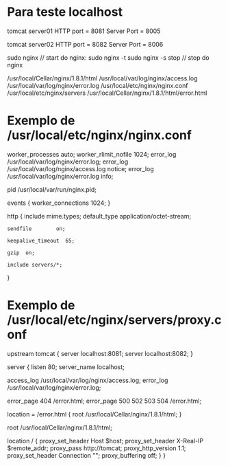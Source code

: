 # Para teste localhost

tomcat server01
HTTP port = 8081
Server Port = 8005

tomcat server02
HTTP port = 8082
Server Port = 8006

sudo nginx // start do nginx:
sudo nginx -t
sudo nginx -s stop // stop do nginx

/usr/local/Cellar/nginx/1.8.1/html
/usr/local/var/log/nginx/access.log
/usr/local/var/log/nginx/error.log
/usr/local/etc/nginx/nginx.conf
/usr/local/etc/nginx/servers
/usr/local/Cellar/nginx/1.8.1/html/error.html

# Exemplo de /usr/local/etc/nginx/nginx.conf
worker_processes  auto;
worker_rlimit_nofile 1024;
error_log  /usr/local/var/log/nginx/error.log;
error_log  /usr/local/var/log/nginx/access.log  notice;
error_log  /usr/local/var/log/nginx/error.log  info;

pid        /usr/local/var/run/nginx.pid;

events {
    worker_connections  1024;
}


http {
    include       mime.types;
    default_type  application/octet-stream;

    sendfile        on;

    keepalive_timeout  65;

    gzip  on;

    include servers/*;
}


# Exemplo de /usr/local/etc/nginx/servers/proxy.conf
upstream tomcat {
  server localhost:8081;
  server localhost:8082;
}

server {
  listen 80;
  server_name localhost;

  access_log /usr/local/var/log/nginx/access.log;
  error_log /usr/local/var/log/nginx/error.log;

  error_page 404 /error.html;
  error_page 500 502 503 504 /error.html;

  location = /error.html {
    root /usr/local/Cellar/nginx/1.8.1/html;
  }

  root /usr/local/Cellar/nginx/1.8.1/html;

  location / {
    proxy_set_header Host $host;
    proxy_set_header X-Real-IP $remote_addr;
    proxy_pass http://tomcat;
      proxy_http_version 1.1;
    proxy_set_header Connection "";
    proxy_buffering off;
  }
}

